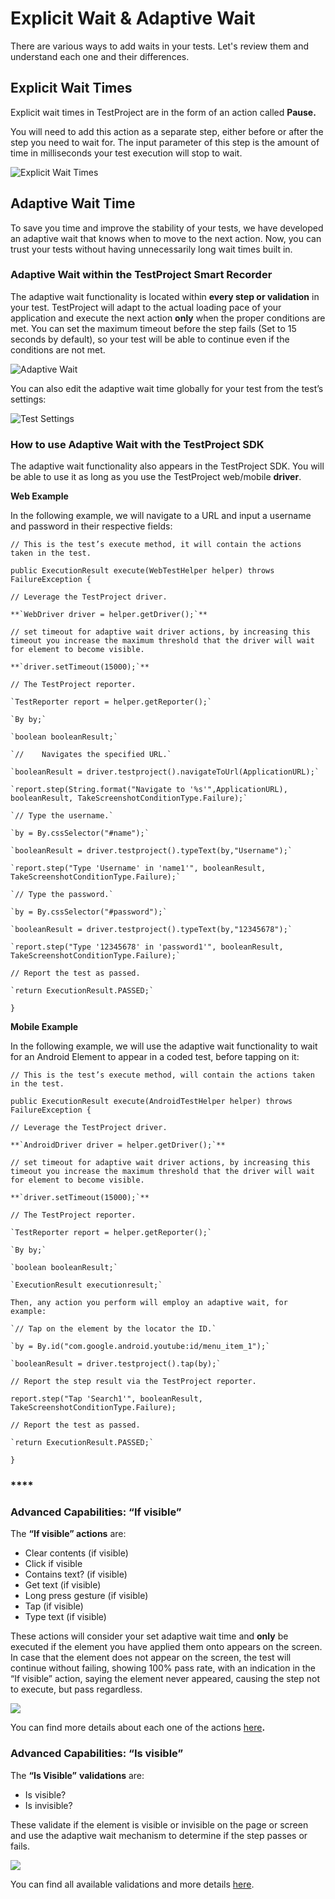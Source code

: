 # Explicit Wait & Adaptive Wait

There are various ways to add waits in your tests. Let's review them and understand each one and their differences.

## **Explicit Wait Times**

Explicit wait times in TestProject are in the form of an action called **Pause.**

You will need to add this action as a separate step, either before or after the step you need to wait for. The input parameter of this step is the amount of time in milliseconds your test execution will stop to wait.

![Explicit Wait Times](../.gitbook/assets/explicit-waits.png)

## **Adaptive Wait Time**

To save you time and improve the stability of your tests, we have developed an adaptive wait that knows when to move to the next action. Now, you can trust your tests without having unnecessarily long wait times built in.

### **Adaptive Wait within the TestProject Smart Recorder**

The adaptive wait functionality is located within **every step or validation** in your test. TestProject will adapt to the actual loading pace of your application and execute the next action **only** when the proper conditions are met. You can set the maximum timeout before the step fails \(Set to 15 seconds by default\), so your test will be able to continue even if the conditions are not met.

![Adaptive Wait](../.gitbook/assets/adaptive-waits.png)

You can also edit the adaptive wait time globally for your test from the test’s settings:

![Test Settings](../.gitbook/assets/test-settings.png)

### **How to use Adaptive Wait with the TestProject SDK**

The adaptive wait functionality also appears in the TestProject SDK. You will be able to use it as long as you use the TestProject web/mobile **driver**.

**Web Example**

In the following example, we will navigate to a URL and input a username and password in their respective fields:

`// This is the test’s execute method, it will contain the actions taken in the test.`

  `public ExecutionResult execute(WebTestHelper helper) throws FailureException {`

`// Leverage the TestProject driver.`

    **`WebDriver driver = helper.getDriver();`**

   `// set timeout for adaptive wait driver actions, by increasing this timeout you increase the maximum threshold that the driver will wait for element to become visible.`

    **`driver.setTimeout(15000);`**

`// The TestProject reporter.`

    `TestReporter report = helper.getReporter();`

    `By by;`

    `boolean booleanResult;`

    `//    Navigates the specified URL.`

    `booleanResult = driver.testproject().navigateToUrl(ApplicationURL);`

    `report.step(String.format("Navigate to '%s'",ApplicationURL), booleanResult, TakeScreenshotConditionType.Failure);`

    `// Type the username.`

    `by = By.cssSelector("#name");`

    `booleanResult = driver.testproject().typeText(by,"Username");`

    `report.step("Type 'Username' in 'name1'", booleanResult, TakeScreenshotConditionType.Failure);`

    `// Type the password.`

    `by = By.cssSelector("#password");`

    `booleanResult = driver.testproject().typeText(by,"12345678");`

    `report.step("Type '12345678' in 'password1'", booleanResult, TakeScreenshotConditionType.Failure);`

`// Report the test as passed.`

    `return ExecutionResult.PASSED;`

  `}`

**Mobile Example**

In the following example, we will use the adaptive wait functionality to wait for an Android Element to appear in a coded test, before tapping on it:

`// This is the test’s execute method, will contain the actions taken in the test.`

`public ExecutionResult execute(AndroidTestHelper helper) throws FailureException {`

   `// Leverage the TestProject driver.`

    **`AndroidDriver driver = helper.getDriver();`**

   `// set timeout for adaptive wait driver actions, by increasing this timeout you increase the maximum threshold that the driver will wait for element to become visible.`

    **`driver.setTimeout(15000);`**

`// The TestProject reporter.`

    `TestReporter report = helper.getReporter();`

    `By by;`

    `boolean booleanResult;`

    `ExecutionResult executionresult;`

`Then, any action you perform will employ an adaptive wait, for example:`

    `// Tap on the element by the locator the ID.`

    `by = By.id("com.google.android.youtube:id/menu_item_1");`

    `booleanResult = driver.testproject().tap(by);`

`// Report the step result via the TestProject reporter.`

`report.step("Tap 'Search1'", booleanResult, TakeScreenshotConditionType.Failure);`

`// Report the test as passed.`

    `return ExecutionResult.PASSED;`

  `}`

### \*\*\*\*

### **Advanced Capabilities: “If visible”**

The **“If visible” actions** are:

* Clear contents \(if visible\)
* Click if visible
* Contains text? \(if visible\)
* Get text \(if visible\)
* Long press gesture \(if visible\)
* Tap \(if visible\)
* Type text \(if visible\)

These actions will consider your set adaptive wait time and **only** be executed if the element you have applied them onto appears on the screen. In case that the element does not appear on the screen, the test will continue without failing, showing 100% pass rate, with an indication in the “If visible” action, saying the element never appeared, causing the step not to execute, but pass regardless.

![](../.gitbook/assets/if-visible-action.png)



You can find more details about each one of the actions [here](https://docs.testproject.io/testproject-addons/available-addons/visible-elements-operations-addon#available-actions)**.**

### **Advanced Capabilities: “Is visible”**

The **“Is Visible”** **validations** are:

* Is visible?
* Is invisible?

These validate if the element is visible or invisible on the page or screen and use the adaptive wait mechanism to determine if the step passes or fails.

![](../.gitbook/assets/is-visible-actions.png)

You can find all available validations and more details [here](https://docs.testproject.io/getting-started/available-validations).


